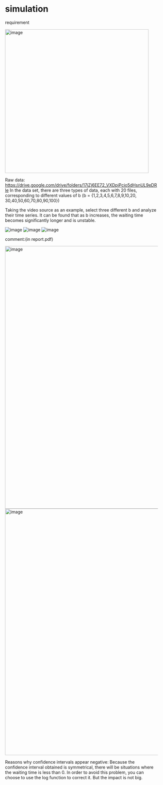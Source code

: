 # simulation

requirement

<img width="473" alt="image" src="https://github.com/CharlieChee/simulation/assets/99850422/97a9591a-2510-4bb7-8347-765896c71fb9">

Raw data: https://drive.google.com/drive/folders/17iZj6EE72_VXDpjPcio5dHsnUL9eDRle
In the data set, there are three types of data, each with 20 files, corresponding to different values of b (b = {1,2,3,4,5,6,7,8,9,10,20, 30,40,50,60,70,80,90,100})

Taking the video source as an example, select three different b and analyze their time series. It can be found that as b increases, the waiting time becomes significantly longer and is unstable.

![image](https://github.com/CharlieChee/simulation/assets/99850422/d161c2d6-aa6c-4807-91c0-5bb9e56f6473)
![image](https://github.com/CharlieChee/simulation/assets/99850422/a3b53982-1cb3-49e0-be95-ddaf4817e543)
![image](https://github.com/CharlieChee/simulation/assets/99850422/e515524a-9c83-4860-ac6f-242c6ef6c269)

comment:(in report.pdf)

<img width="864" alt="image" src="https://github.com/CharlieChee/simulation/assets/99850422/c83227f0-8646-4670-96bc-fffcfd5aefb8">

<img width="811" alt="image" src="https://github.com/CharlieChee/simulation/assets/99850422/e6a98374-e47b-4a8a-88d8-fb1342178f64">

Reasons why confidence intervals appear negative:
Because the confidence interval obtained is symmetrical, there will be situations where the waiting time is less than 0. In order to avoid this problem, you can choose to use the log function to correct it. But the impact is not big.
